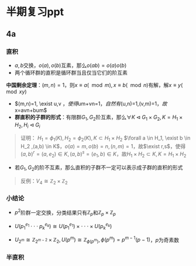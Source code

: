 # 半期复习ppt

## 4a

### 直积

+ $a,b$交换，$o(a),o(b)$互素，那么$o(ab)=o(a)o(b)$
+ 两个循环群的直积是循环群当且仅当它们的阶互素

**中国剩余定理**：$(m,n)=1$，则$x\equiv a(\mod m), x\equiv b(\mod n)$有解，解$x\equiv y(\mod xy)$

+ $(m,n)=1, \exist u,v $，使得$um+vn=1$，自然有$(u,n)=1,(v,m)=1$，故$x=avn+bum$
+ **群直积的子群的形式**：有限群$G_1,G_2$阶互素，那么$\forall K \lhd G_1 \times G_2, K=H_1 \times H_2, H_i \lhd G_i$

> 证明：
> $H_1=\phi_1(K),H_2=\phi_2(K), K \subset H_1 \times H_2$
> $\forall a \in H_1, \exist b \in H_2 ,(a,b) \in K$，$o(a)=m, o(b)=n, (n,m)=1$，故$\exist r,s$，使得$(a,b)^r=(a,e_2)\in K, (a,b)^s=(e_1,b)\in K$，故$H_1 \times H_2 \subset K, K=H_1 \times H_2$

+ 若$G_1,G_2$的阶不互素，那么直积的子群不一定可以表示成子群的直积的形式

> 反例：$V_4 \cong \mathbb{Z}_2 \times \mathbb{Z}_2$

### 小结论

+ $p^2$阶群一定交换，分类结果只有$\mathbb{Z}_p$和$\mathbb{Z}_p \times \mathbb{Z}_p$

+ $U(p_1^{e_1} \cdot \cdot \cdot p_k^{e_k})  \cong U(p_1^{e_1}) \times  \cdot \cdot \cdot \times U(p_k^{e_k})$

+ $U_{2^m}\cong \mathbb{Z}_{2^{m-2}}\times \mathbb{Z}_2, U(p^m)\cong \mathbb{Z}_{\phi(p^m)}, \phi(p^m)=p^{m-1}(p-1)$，$p$为奇素数

### 半直积

